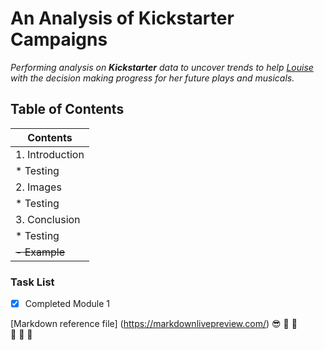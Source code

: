 # An Analysis of Kickstarter Campaigns
*Performing analysis on **Kickstarter** data to uncover trends to help <ins>Louise</ins> with the decision making progress for her future plays and musicals.*

## Table of Contents

|Contents        |
|----------------|
|1. Introduction |
|  * Testing     |
|2. Images       |
|  * Testing     |
|3. Conclusion   |
|* Testing       |
|~~- Example~~   |


### Task List

- [X] Completed Module 1

[Markdown reference file] (https://markdownlivepreview.com/)
:sunglasses: :space_invader: :robot:	
:see_no_evil: :hear_no_evil: :speak_no_evil:
